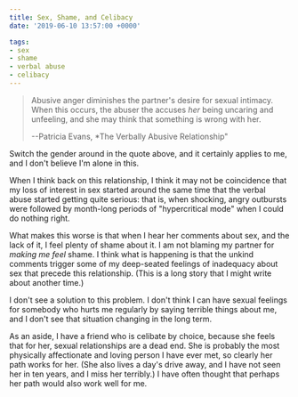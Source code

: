 ```yaml
---
title: Sex, Shame, and Celibacy
date: '2019-06-10 13:57:00 +0000'

tags:
- sex
- shame
- verbal abuse
- celibacy
---
```


> Abusive anger diminishes the partner's desire for sexual intimacy.
> When this occurs, the abuser the accuses *her* being uncaring and
> unfeeling, and she may think that something is wrong with her.
>
> --Patricia Evans, *The Verbally Abusive Relationship"

Switch the gender around in the quote above, and it certainly
applies to me, and I don't believe I'm alone in this.

<!--more-->

When I think back on this relationship, I think it may not be
coincidence that my loss of interest in sex started around the same
time that the verbal abuse started getting quite serious: that is,
when shocking, angry outbursts were followed by month-long periods
of "hypercritical mode" when I could do nothing right.

What makes this worse is that when I hear her comments about sex, and the lack of it,
I feel plenty of shame about it.  I am not blaming my partner for *making me feel*
shame.  I think what is happening is that the unkind comments trigger some
of my deep-seated feelings of inadequacy about sex that precede this relationship.
(This is a long story that I might write about another time.)

I don't see a solution to this problem.  I don't think I can have sexual
feelings for somebody who hurts me regularly by saying terrible things about me,
and I don't see that situation changing in the long term.

As an aside, I have a friend who is celibate by choice, because she
feels that for her, sexual relationships are a dead end.  She is
probably the most physically affectionate and loving person I have
ever met, so clearly her path works for her.  (She also lives a day's
drive away, and I have not seen her in ten years, and I miss her
terribly.) I have often thought that perhaps her path would
also work well for me.
